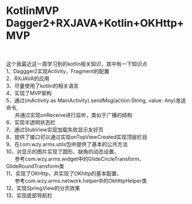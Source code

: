 # <h1>KotlinMVP Dagger2+RXJAVA+Kotlin+OKHttp+MVP </h1> <br/>
这个我最近这一周学习到的kotlin相关知识，其中有一下知识点 <br/>
1、Daggger2实现Activity，Fragment的配置 <br/>
2、RXJAVA的应用 <br/>
3、尽量使用了kotlin的相关语言 <br/>
4、实现了MVP架构 <br/>
5、通过(mActivity as MainActivity).sendMsg(action:String, value: Any)发送命令,<br/>
&nbsp;&nbsp;&nbsp;&nbsp;&nbsp;&nbsp;并通过实现onReceive进行监听，类似于广播的结构 <br/>
6、实现半透明状态栏 <br/>
7、通过StubView实现加载失败显示友好页 <br/>
8、提供了接口可以通过实现onTopViewCreated实现顶层栏目 <br/>
9、在com.wzy.arms.utils包中提供了基本的公共方法 <br/>
10、对显示的图片实现了圆形、缺角的动态设置，<br/>
&nbsp;&nbsp;&nbsp;&nbsp;&nbsp;&nbsp;参考com.wzy.arms.widget中的GlideCircleTransform、GlideRoundTransform类 <br/>
11、实现了OKHttp，并实现了OKhttp的基本配置，<br/>
&nbsp;&nbsp;&nbsp;&nbsp;&nbsp;&nbsp;参考com.wzy.arms.network.helper中的OkHttpHelper类 <br/>
12、实现SpringView的分页效果 <br/>
13、实现底部导航栏 <br/>
